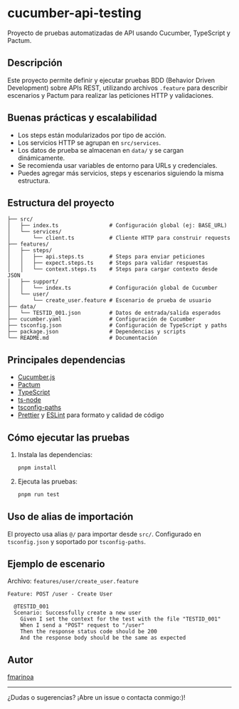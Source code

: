 # cucumber-api-testing

Proyecto de pruebas automatizadas de API usando Cucumber, TypeScript y Pactum.

## Descripción

Este proyecto permite definir y ejecutar pruebas BDD (Behavior Driven Development) sobre APIs REST, utilizando archivos `.feature` para describir escenarios y Pactum para realizar las peticiones HTTP y validaciones.

## Buenas prácticas y escalabilidad

- Los steps están modularizados por tipo de acción.
- Los servicios HTTP se agrupan en `src/services`.
- Los datos de prueba se almacenan en `data/` y se cargan dinámicamente.
- Se recomienda usar variables de entorno para URLs y credenciales.
- Puedes agregar más servicios, steps y escenarios siguiendo la misma estructura.

## Estructura del proyecto

```
├── src/
│   ├── index.ts                # Configuración global (ej: BASE_URL)
│   └── services/
│       └── client.ts           # Cliente HTTP para construir requests
├── features/
│   ├── steps/
│   │   ├── api.steps.ts        # Steps para enviar peticiones
│   │   ├── expect.steps.ts     # Steps para validar respuestas
│   │   └── context.steps.ts    # Steps para cargar contexto desde JSON
│   ├── support/
│   │   └── index.ts            # Configuración global de Cucumber
│   └── user/
│       └── create_user.feature # Escenario de prueba de usuario
├── data/
│   └── TESTID_001.json         # Datos de entrada/salida esperados
├── cucumber.yaml               # Configuración de Cucumber
├── tsconfig.json               # Configuración de TypeScript y paths
├── package.json                # Dependencias y scripts
└── README.md                   # Documentación
```

## Principales dependencias

- [Cucumber.js](https://github.com/cucumber/cucumber-js)
- [Pactum](https://github.com/pactumjs/pactum)
- [TypeScript](https://www.typescriptlang.org/)
- [ts-node](https://github.com/TypeStrong/ts-node)
- [tsconfig-paths](https://github.com/dividab/tsconfig-paths)
- [Prettier](https://prettier.io/) y [ESLint](https://eslint.org/) para formato y calidad de código

## Cómo ejecutar las pruebas

1. Instala las dependencias:
   ```sh
   pnpm install
   ```
2. Ejecuta las pruebas:
   ```sh
   pnpm run test
   ```

## Uso de alias de importación

El proyecto usa alias `@/` para importar desde `src/`. Configurado en `tsconfig.json` y soportado por `tsconfig-paths`.

## Ejemplo de escenario

Archivo: `features/user/create_user.feature`

```gherkin
Feature: POST /user - Create User

  @TESTID_001
  Scenario: Successfully create a new user
    Given I set the context for the test with the file "TESTID_001"
    When I send a "POST" request to "/user"
    Then the response status code should be 200
    And the response body should be the same as expected
```

## Autor

[fmarinoa](https://github.com/fmarinoa)

---

¿Dudas o sugerencias? ¡Abre un issue o contacta conmigo:)!
